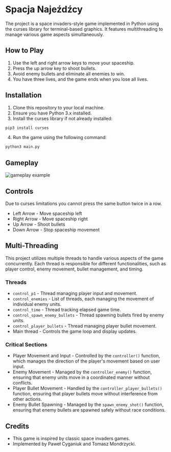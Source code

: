 # Spacja Najeźdźcy

The project is a space invaders-style game implemented in Python using the curses library for terminal-based graphics. It features multithreading to manage various game aspects simultaneously.

## How to Play

1. Use the left and right arrow keys to move your spaceship.
2. Press the up arrow key to shoot bullets.
3. Avoid enemy bullets and eliminate all enemies to win.
4. You have three lives, and the game ends when you lose all lives.

## Installation

1. Clone this repository to your local machine.
2. Ensure you have Python 3.x installed.
3. Install the curses library if not already installed:
```bash
pip3 install curses
```
4. Run the game using the following command:
```bash
python3 main.py
```
## Gameplay
![gameplay example](url)



## Controls
Due to curses limitations you cannot press the same button twice in a row.
- Left Arrow - Move spaceship left
- Right Arrow - Move spaceship right
- Up Arrow - Shoot bullets
- Down Arrow - Stop spaceship movement

## Multi-Threading

This project utilizes multiple threads to handle various aspects of the game concurrently. Each thread is responsible for different functionalities, such as player control, enemy movement, bullet management, and timing.

### Threads
- `control_p1` - Thread managing player input and movement.
- `control_enemies` - List of threads, each managing the movement of individual enemy units.
- `control_time` - Thread tracking elapsed game time.
- `control_spawn_enemy_bullets` - Thread spawning bullets fired by enemy units.
- `control_player_bullets` - Thread managing player bullet movement.
- Main thread - Controls the game loop and display updates.

### Critical Sections
- Player Movement and Input - Controlled by the `controller()` function, which manages the direction of the player's movement based on user input.
- Enemy Movement - Managed by the `controller_enemy()` function, ensuring that enemy units move in a coordinated manner without conflicts.
- Player Bullet Movement - Handled by the `controller_player_bullets()` function, ensuring that player bullets move without interference from other actions.
- Enemy Bullet Spawning - Managed by the `spawn_enemy_shot()` function, ensuring that enemy bullets are spawned safely without race conditions.



## Credits

- This game is inspired by classic space invaders games.
- Implemented by Paweł Cyganiuk and Tomasz Mondrzycki.